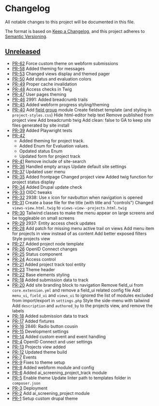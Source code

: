 # Changelog

All notable changes to this project will be documented in this file.

The format is based on [Keep a Changelog],
and this project adheres to [Semantic Versioning].

## [Unreleased]

- [PR-62](https://github.com/itk-dev/ai-screening/pull/62)
  Force custom theme on webform submissions
- [PR-58](https://github.com/itk-dev/ai-screening/pull/58)
  Added theming for messages
- [PR-53](https://github.com/itk-dev/ai-screening/pull/53)
  Changed views display and themed pager
- [PR-50](https://github.com/itk-dev/ai-screening/pull/50)
  Add status and evaluation colors
- [PR-49](https://github.com/itk-dev/ai-screening/pull/49)
  Proper cache invalidation
- [PR-48](https://github.com/itk-dev/ai-screening/pull/48)
  Access checks in Twig
- [PR-47](https://github.com/itk-dev/ai-screening/pull/47)
  User pages theming
- [PR-46](https://github.com/itk-dev/ai-screening/pull/46)
  2991: Added breadcrumb trails
- [PR-45](https://github.com/itk-dev/ai-screening/pull/45)
  Added webform progress styling/theming
- [PR-40](https://github.com/itk-dev/ai-screening/pull/40)
  Add [field group](https://www.drupal.org/project/field_group) module
  Create fieldset template (and styling in `project-styles.css`)
  Hide html-editor help text
  Remove published from project view
  Add breadcrumb twig
  Add clean: false to GA to keep site files generated by site install
- [PR-39](https://github.com/itk-dev/ai-screening/pull/39)
  Added Playwright tests
- [PR-42](https://github.com/itk-dev/ai-screening/pull/42)
  - Added theming for project track.
  - Added Enum for Evaluation values.
  - Opdated status Enum
  - Updated form for project track
- [PR-41](https://github.com/itk-dev/ai-screening/pull/41)
  Remove include of site-search
- [PR-36](https://github.com/itk-dev/ai-screening/pull/36)
  Handled empty arrays
  Update default site settings
- [PR-37](https://github.com/itk-dev/ai-screening/pull/37)
  Updated user menu
- [PR-35](https://github.com/itk-dev/ai-screening/pull/35)
  Added frontpage
  Changed project view
  Added twig function for project status display
- [PR-34](https://github.com/itk-dev/ai-screening/pull/34)
  Added Drupal update check
- [PR-33](https://github.com/itk-dev/ai-screening/pull/33)
  OIDC tweaks
- [PR-32](https://github.com/itk-dev/ai-screening/pull/32)
  2938: Use x icon for navbutton when navigation is opened
- [PR-31](https://github.com/itk-dev/ai-screening/pull/31)
  Create a base file for the title (with title and "controls")
  Changed `views-view.html.twig` to `views-view--projects.html.twig`
- [PR-30](https://github.com/itk-dev/ai-screening/pull/30)
  Tailwind classes to make the menu appear on large screens and be toggleable on small screens
- [PR-29](https://github.com/itk-dev/ai-screening/pull/29)
  2937: Entity access check updates
- [PR-28](https://github.com/itk-dev/ai-screening/pull/28)
  Add patch for missing menu active trail on views
  Add menu item for projects in view instead of as content
  Add better exposed filters
  Style projects view
- [PR-27](https://github.com/itk-dev/ai-screening/pull/27)
  Added project node template
- [PR-26](https://github.com/itk-dev/ai-screening/pull/26)
  OpenID Connect changes
- [PR-25](https://github.com/itk-dev/ai-screening/pull/25)
  Status component
- [PR-24](https://github.com/itk-dev/ai-screening/pull/24)
  Access control
- [PR-21](https://github.com/itk-dev/ai-screening/pull/21)
  Added project track tool entity
- [PR-23](https://github.com/itk-dev/ai-screening/pull/23)
  Theme header
- [PR-22](https://github.com/itk-dev/ai-screening/pull/22)
  Base elements styling
- [PR-18](https://github.com/itk-dev/ai-screening/pull/18)
  Added submission data to track
- [PR-20](https://github.com/itk-dev/ai-screening/pull/20)
  Add site branding block to navigation
  Remove field_ui from `core.extension.yml` and remove a field_ui related config file
  Add `menu_ui`, `field_ui` and `views_ui` to ignored the list of modules excluded from import/export in `settings.php`
  Style the side-menu with tailwind
  Add `description` and `authored_by` to the projects view, and remove the labels
- [PR-18](https://github.com/itk-dev/ai-screening/pull/18)
  Added submission data to track
- [PR-17](https://github.com/itk-dev/ai-screening/pull/17)
  Added fixtures
- [PR-16](https://github.com/itk-dev/ai-screening/pull/16)
  2846: Radio button cousin
- [PR-15](https://github.com/itk-dev/ai-screening/pull/15)
  Development settings
- [PR-14](https://github.com/itk-dev/ai-screening/pull/14)
  Added custom event and event handling
- [PR-4](https://github.com/itk-dev/ai-screening/pull/4)
  OpenID Connect and user settings
- [PR-13](https://github.com/itk-dev/ai-screening/pull/13)
  Projects view added
- [PR-12](https://github.com/itk-dev/ai-screening/pull/12)
  Updated theme build
- [PR-7](https://github.com/itk-dev/ai-screening/pull/7)
  Events
- [PR-9](https://github.com/itk-dev/ai-screening/pull/9)
  Fixes to theme setup
- [PR-8](https://github.com/itk-dev/ai-screening/pull/8)
  Added webform module and config
- [PR-6](https://github.com/itk-dev/ai-screening/pull/6)
  Added ai_screening_project_track module
- [PR-5](https://github.com/itk-dev/ai-screening/pull/5)
  Enable theme
  Update linter path to templates folder in `composer.json`
- [PR-3](https://github.com/itk-dev/ai-screening/pull/3)
  Deployment
- [PR-2](https://github.com/itk-dev/ai-screening/pull/2)
  Add ai_screening_project module
- [PR-1](https://github.com/itk-dev/ai-screening/pull/1)
  Setup custom drupal theme

[Keep a Changelog]: https://keepachangelog.com/en/1.1.0/
[Semantic Versioning]: https://semver.org/spec/v2.0.0.html
[Unreleased]: https://github.com/itk-dev/ai-screening/compare/main...develop
